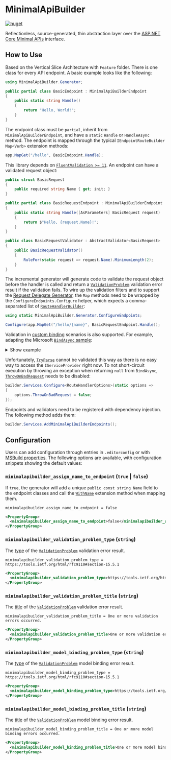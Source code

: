 # MinimalApiBuilder

[![nuget](https://badgen.net/nuget/v/MinimalApiBuilder)](https://www.nuget.org/packages/MinimalApiBuilder)

Reflectionless, source-generated, thin abstraction layer over the
[ASP.NET Core Minimal APIs](https://learn.microsoft.com/en-gb/aspnet/core/fundamentals/minimal-apis/overview)
interface.

## How to Use

Based on the Vertical Slice Architecture with `Feature` folder.
There is one class for every API endpoint. A basic example looks like the following:

```csharp
using MinimalApiBuilder.Generator;

public partial class BasicEndpoint : MinimalApiBuilderEndpoint
{
    public static string Handle()
    {
        return "Hello, World!";
    }
}
```

The endpoint class must be `partial`, inherit from `MinimalApiBuilderEndpoint`,
and have a `static` `Handle` or `HandleAsync` method. The endpoint is mapped
through the typical `IEndpointRouteBuilder` `Map<Verb>` extension methods:

```csharp
app.MapGet("/hello", BasicEndpoint.Handle);
```

This library depends on [`FluentValidation >= 11`](https://github.com/FluentValidation/FluentValidation).
An endpoint can have a validated request object:

```csharp
public struct BasicRequest
{
    public required string Name { get; init; }
}

public partial class BasicRequestEndpoint : MinimalApiBuilderEndpoint
{
    public static string Handle([AsParameters] BasicRequest request)
    {
        return $"Hello, {request.Name}!";
    }
}

public class BasicRequestValidator : AbstractValidator<BasicRequest>
{
    public BasicRequestValidator()
    {
        RuleFor(static request => request.Name).MinimumLength(2);
    }
}
```

The incremental generator will generate code to validate the request object before
the handler is called and return
a [`ValidationProblem`](https://learn.microsoft.com/en-us/dotnet/api/microsoft.aspnetcore.http.results.validationproblem)
validation error result if the validation fails. To wire up the validation filters
and to support
the [Request Delegate Generator](https://learn.microsoft.com/en-gb/aspnet/core/fundamentals/aot/request-delegate-generator/rdg),
the `Map` methods need to be wrapped by the `ConfigureEndpoints.Configure` helper,
which expects a comma-separated list
of [`RouteHandlerBuilder`](https://learn.microsoft.com/en-us/dotnet/api/microsoft.aspnetcore.builder.routehandlerbuilder):

```csharp
using static MinimalApiBuilder.Generator.ConfigureEndpoints;

Configure(app.MapGet("/hello/{name}", BasicRequestEndpoint.Handle));
```

Validation
in [custom binding](https://learn.microsoft.com/en-gb/aspnet/core/fundamentals/minimal-apis/parameter-binding#custom-binding)
scenarios is also supported. For example, adapting the Microsoft
[`BindAsync` sample](https://learn.microsoft.com/en-gb/aspnet/core/fundamentals/minimal-apis/parameter-binding?view=aspnetcore-8.0#bindasync):

<details>
<summary>Show example</summary>

```csharp
public record PagingData(string? SortBy, SortDirection SortDirection, int CurrentPage)
{
    private const string SortByKey = "sortby";
    private const string SortDirectionKey = "sortdir";
    private const string PageKey = "page";

    public static ValueTask<PagingData?> BindAsync(HttpContext httpContext)
    {
        ProductsEndpoint endpoint =
            httpContext.RequestServices.GetRequiredService<ProductsEndpoint>();

        SortDirection sortDirection = default;
        int page = default;

        if (httpContext.Request.Query.TryGetValue(SortDirectionKey,
            out StringValues sortDirectionValues))
        {
            if (!Enum.TryParse(sortDirectionValues, ignoreCase: true, out sortDirection))
            {
                endpoint.AddValidationError(SortDirectionKey,
                    "Invalid sort direction. Valid values are 'default', 'asc', or 'desc'.");
            }
        }
        else
        {
            endpoint.AddValidationError(SortDirectionKey, "Missing sort direction.");
        }

        if (httpContext.Request.Query.TryGetValue(PageKey, out StringValues pageValues))
        {
            if (!int.TryParse(pageValues, out page))
            {
                endpoint.AddValidationError(PageKey, "Invalid page number.");
            }
        }
        else
        {
            endpoint.AddValidationError(PageKey, "Missing page number.");
        }

        if (endpoint.HasValidationError)
        {
            return ValueTask.FromResult<PagingData?>(null);
        }

        PagingData result = new(httpContext.Request.Query[SortByKey], sortDirection, page);

        return ValueTask.FromResult<PagingData?>(result);
    }
}

public enum SortDirection
{
    Default,
    Asc,
    Desc
}

public partial class ProductsEndpoint : MinimalApiBuilderEndpoint
{
    public static string Handle(PagingData pageData)
    {
        return pageData.ToString();
    }
}
```

```csharp
Configure(app.MapGet("/products", ProductsEndpoint.Handle));
```

</details>

Unfortunately, [`TryParse`](https://learn.microsoft.com/en-gb/aspnet/core/fundamentals/minimal-apis/parameter-binding#tryparse)
cannot be validated this way as there is no easy way to access the
`IServiceProvider` right now. To not short-circuit execution by
throwing an exception when returning `null` from `BindAsync`,
[`ThrowOnBadRequest`](https://learn.microsoft.com/en-us/dotnet/api/microsoft.aspnetcore.routing.routehandleroptions.throwonbadrequest)
needs to be disabled:

```csharp
builder.Services.Configure<RouteHandlerOptions>(static options =>
{
    options.ThrowOnBadRequest = false;
});
```

Endpoints and validators need to be registered
with dependency injection. The following method adds them:

```csharp
builder.Services.AddMinimalApiBuilderEndpoints();
```

## Configuration

Users can add configuration through entries in `.editorconfig` or with
[MSBuild properties](https://learn.microsoft.com/en-us/visualstudio/msbuild/msbuild-properties).
The following options are available,
with configuration snippets showing the default values:

### `minimalapibuilder_assign_name_to_endpoint` (`true` | `false`)

If `true`, the generator will add a unique `public const string Name` field to
the endpoint classes and call
the [`WithName`](https://learn.microsoft.com/en-us/dotnet/api/microsoft.aspnetcore.builder.routingendpointconventionbuilderextensions.withname)
extension method when mapping them.

```.editorconfig
minimalapibuilder_assign_name_to_endpoint = false
```

```xml
<PropertyGroup>
  <minimalapibuilder_assign_name_to_endpoint>false</minimalapibuilder_assign_name_to_endpoint>
</PropertyGroup>
```

### `minimalapibuilder_validation_problem_type` (`string`)

The [type](https://datatracker.ietf.org/doc/html/rfc7807#section-3.1) of the
[`ValidationProblem`](https://learn.microsoft.com/en-us/dotnet/api/microsoft.aspnetcore.http.results.validationproblem)
validation error result.

```.editorconfig
minimalapibuilder_validation_problem_type = https://tools.ietf.org/html/rfc9110#section-15.5.1
```

```xml
<PropertyGroup>
  <minimalapibuilder_validation_problem_type>https://tools.ietf.org/html/rfc9110#section-15.5.1</minimalapibuilder_validation_problem_type>
</PropertyGroup>
```

### `minimalapibuilder_validation_problem_title` (`string`)

The [title](https://datatracker.ietf.org/doc/html/rfc7807#section-3.1)
of
the [`ValidationProblem`](https://learn.microsoft.com/en-us/dotnet/api/microsoft.aspnetcore.http.results.validationproblem)
validation error result.

```.editorconfig
minimalapibuilder_validation_problem_title = One or more validation errors occurred.
```

```xml
<PropertyGroup>
  <minimalapibuilder_validation_problem_title>One or more validation errors occurred.</minimalapibuilder_validation_problem_title>
</PropertyGroup>
```

### `minimalapibuilder_model_binding_problem_type` (`string`)

The [type](https://datatracker.ietf.org/doc/html/rfc7807#section-3.1)
of
the [`ValidationProblem`](https://learn.microsoft.com/en-us/dotnet/api/microsoft.aspnetcore.http.results.validationproblem)
model binding error result.

```.editorconfig
minimalapibuilder_model_binding_problem_type = https://tools.ietf.org/html/rfc9110#section-15.5.1
```

```xml
<PropertyGroup>
  <minimalapibuilder_model_binding_problem_type>https://tools.ietf.org/html/rfc9110#section-15.5.1</minimalapibuilder_model_binding_problem_type>
</PropertyGroup>
```

### `minimalapibuilder_model_binding_problem_title` (`string`)

The [title](https://datatracker.ietf.org/doc/html/rfc7807#section-3.1)
of
the [`ValidationProblem`](https://learn.microsoft.com/en-us/dotnet/api/microsoft.aspnetcore.http.results.validationproblem)
model binding error result.

```.editorconfig
minimalapibuilder_model_binding_problem_title = One or more model binding errors occurred.
```

```xml
<PropertyGroup>
  <minimalapibuilder_model_binding_problem_title>One or more model binding errors occurred.</minimalapibuilder_model_binding_problem_title>
</PropertyGroup>
```
